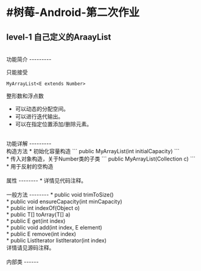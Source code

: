 #树莓-Android-第二次作业
=====================
level-1 自己定义的AraayList
-------------------------
<br>
功能简介
---------

只能接受
```
MyArrayList<E extends Number>
```
整形数和浮点数<br>
* 可以动态的分配空间。<br>
* 可以进行迭代输出。<br>
* 可以在指定位置添加/删除元素。<br>
<br>
功能详解
---------
<br>
构造方法
* 初始化容量构造
```
public MyArrayList(int initialCapacity)
```
<br>
* 传入对象构造，关于Number类的子类
```
public MyArrayList(Collection<? extends Number> c)
```
<br>
* 用于反射的空构造<br>
<br>
属性
--------
*     详情见代码注释。<br>
<br>
一般方法
--------
* public void trimToSize()<br>
* public void ensureCapacity(int minCapacity)<br>
* public int indexOf(Object o)<br>
* public <T> T[] toArray(T[] a)<br>
* public E get(int index)<br>
* public void add(int index, E element)<br>
* public E remove(int index)<br>
* public ListIterator<E> listIterator(int index)<br>
  详情请见源码注释。<br>
<br>
内部类
------
